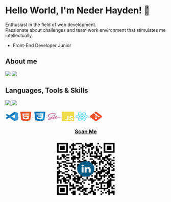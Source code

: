 # Hello World, I'm Neder Hayden! 👋

Enthusiast in the field of web development. <br /> 
Passionate about challenges and team work environment that stimulates me intellectually.

- Front-End Developer Junior

<!-- Social Networks -->
## About me
<div> 
  <a href="https://instagram.com/nederhayden" target="_blank">
    <img src="https://img.shields.io/badge/-Instagram-%23E4405F?style=for-the-badge&logo=instagram&logoColor=white"target="_blank"></a>
  <a href="https://www.linkedin.com/in/neder-hayden/" target="_blank">
    <img src="https://img.shields.io/badge/-LinkedIn-%230077B5?style=for-the-badge&logo=linkedin&logoColor=white" target="_blank"></a>
</div>

<!-- Skills -->
## Languages, Tools & Skills
<!-- Stats -->
<div align="start">
  <a href="https://github.com/nederhayden">
  <img height="200em" src="https://github-readme-stats.vercel.app/api?username=nederhayden&show_icons=true&theme=midnight-purple&include_all_commits=true&count_private=true"/>
  <img height="200em" src="https://github-readme-stats.vercel.app/api/top-langs/?username=nederhayden&layout=compact&langs_count=7&theme=midnight-purple"/>
</div>
  
<div align="start" style="display: inline_block"><br>
  <img align="center" alt="CSS" height="30" width="40" src="https://raw.githubusercontent.com/devicons/devicon/master/icons/vscode/vscode-original.svg">
  <img align="center" alt="HTML" height="30" width="40" src="https://raw.githubusercontent.com/devicons/devicon/master/icons/html5/html5-original.svg">
  <img align="center" alt="CSS" height="30" width="40" src="https://raw.githubusercontent.com/devicons/devicon/master/icons/css3/css3-original.svg">
  <img align="center" alt="CSS" height="30" width="40" src="https://raw.githubusercontent.com/devicons/devicon/master/icons/sass/sass-original.svg">
  <img align="center" alt="Js" height="30" width="40" src="https://raw.githubusercontent.com/devicons/devicon/master/icons/javascript/javascript-plain.svg">
  <img align="center" alt="React" height="30" width="40" src="https://raw.githubusercontent.com/devicons/devicon/master/icons/react/react-original.svg">  
  <img align="center" alt="CSS" height="30" width="40" src="https://raw.githubusercontent.com/devicons/devicon/master/icons/git/git-original.svg">
  <link rel="stylesheet" href="https://cdn.jsdelivr.net/gh/devicons/devicon@v2.14.0/devicon.min.css">
</div>
  
<h3 align="center">Scan Me</h3>
<div align="center">
  <img align="center" alt="CSS" height="180" width="200" src="https://raw.githubusercontent.com/nederhayden/nederhayden/e46643a7fa654d54ce26fa88b5d5572ed1982702/linkedin-qr-code.svg">
</div>




<!--
**nederhayden/nederhayden** is a ✨ _special_ ✨ repository because its `README.md` (this file) appears on your GitHub profile.

Here are some ideas to get you started:

- 🔭 I’m currently working on ...
- 🌱 I’m currently learning ...
- 👯 I’m looking to collaborate on ...
- 🤔 I’m looking for help with ...
- 💬 Ask me about ...
- 📫 How to reach me: ...
- 😄 Pronouns: ...
- ⚡ Fun fact: ...
-->
